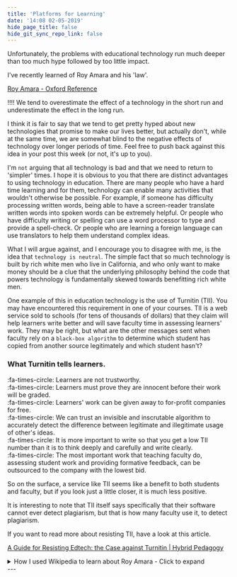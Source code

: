 ```yaml
---
title: 'Platforms for Learning'
date: '14:08 02-05-2019'
hide_page_title: false
hide_git_sync_repo_link: false
---
```


Unfortunately, the problems with educational technology run much deeper than too much hype followed by too little impact.

I've recently learned of Roy Amara and his 'law'.

<a class="embedly-card" data-card-controls="0" href="https://www.oxfordreference.com/view/10.1093/acref/9780191826719.001.0001/q-oro-ed4-00018679">Roy Amara - Oxford Reference</a>
 <script async src="//cdn.embedly.com/widgets/platform.js" charset="UTF-8"></script>

!!!! We tend to overestimate the effect of a technology in the short run and underestimate the effect in the long run.

I think it is fair to say that we tend to get pretty hyped about new technologies that promise to make our lives better, but actually don't, while at the same time, we are somewhat blind to the negative effects of technology over longer periods of time. Feel free to push back against this idea in your post this week (or not, it's up to you).

I'm `not` arguing that all technology is bad and that we need to return to 'simpler' times. I hope it is obvious to you that there are distinct advantages to using technology in education. There are many people who have a hard time learning and for them, technology can enable many activities that wouldn't otherwise be possible. For example, if someone has difficulty processing written words, being able to have a screen-reader translate written words into spoken words can be extremely helpful. Or people who have difficulty writing or spelling can use a word processor to type and provide a spell-check. Or people who are learning a foreign language can use translators to help them understand complex ideas.

What I will argue against, and I encourage you to disagree with me, is the idea that `technology is neutral`. The simple fact that so much technology is built by rich white men who live in California, and who only want to make money should be a clue that the underlying philosophy behind the code that powers technology is fundamentally skewed towards benefitting rich white men.

One example of this in education technology is the use of Turnitin (TII). You may have encountered this requirement in one of your courses. TII is a web service sold to schools (for tens of thousands of dollars) that they claim will help learners write better and will save faculty time in assessing learners' work. They may be right, but what are the other messages sent when faculty rely on a `black-box algorithm` to determine which student has copied from another source legitimately and which student hasn't?

### What Turnitin tells learners.
:fa-times-circle: Learners are not trustworthy. <br>
:fa-times-circle: Learners must prove they are innocent before their work will be graded. <br>
:fa-times-circle: Learners' work can be given away to for-profit companies for free. <br>
:fa-times-circle: We can trust an invisible and inscrutable algorithm to accurately detect the difference between legitimate and illegitimate usage of other's ideas. <br>
:fa-times-circle: It is more important to write so that you get a low TII number than it is to think deeply and carefully and write clearly. <br>
:fa-times-circle: The most important work that teaching faculty do, assessing student work and providing formative feedback, can be outsourced to the company with the lowest bid. <br>

So on the surface, a service like TII seems like a benefit to both students and faculty, but if you look just a little closer, it is much less positive.

It is interesting to note that TII itself says specifically that their software cannot ever detect plagiarism, but that is how many faculty use it, to detect plagiarism.

If you want to read more about resisting TII, have a look at this article.

<a class="embedly-card" data-card-controls="0" href="http://hybridpedagogy.org/resisting-edtech/">A Guide for Resisting Edtech: the Case against Turnitin | Hybrid Pedagogy</a>

<script async src="//cdn.embedly.com/widgets/platform.js" charset="UTF-8"></script>

<details>
  <summary>How I used Wikipedia to learn about Roy Amara - Click to expand</summary>
   [plugin:content-inject](../../home/_meta-commentary-amara)
</details>
---
